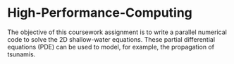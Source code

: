 # High-Performance-Computing
The objective of this coursework assignment is to write a parallel numerical code to solve the 2D shallow-water equations. These partial differential equations (PDE) can be used to model, for example, the propagation of tsunamis.
